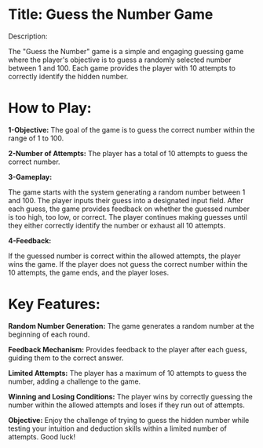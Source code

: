 # Title: Guess the Number Game

Description:

The "Guess the Number" game is a simple and engaging guessing game where the player's objective is to guess a randomly selected number between 1 and 100. Each game provides the player with 10 attempts to correctly identify the hidden number.

# How to Play:

**1-Objective:** The goal of the game is to guess the correct number within the range of 1 to 100.

**2-Number of Attempts:** The player has a total of 10 attempts to guess the correct number.

**3-Gameplay:**

The game starts with the system generating a random number between 1 and 100.
The player inputs their guess into a designated input field.
After each guess, the game provides feedback on whether the guessed number is too high, too low, or correct.
The player continues making guesses until they either correctly identify the number or exhaust all 10 attempts.

**4-Feedback:**

If the guessed number is correct within the allowed attempts, the player wins the game.
If the player does not guess the correct number within the 10 attempts, the game ends, and the player loses.

# Key Features:

**Random Number Generation:** The game generates a random number at the beginning of each round.

**Feedback Mechanism:** Provides feedback to the player after each guess, guiding them to the correct answer.

**Limited Attempts:** The player has a maximum of 10 attempts to guess the number, adding a challenge to the game.

**Winning and Losing Conditions:** The player wins by correctly guessing the number within the allowed attempts and loses if they run out of attempts.

**Objective:** Enjoy the challenge of trying to guess the hidden number while testing your intuition and deduction skills within a limited number of attempts. Good luck!





